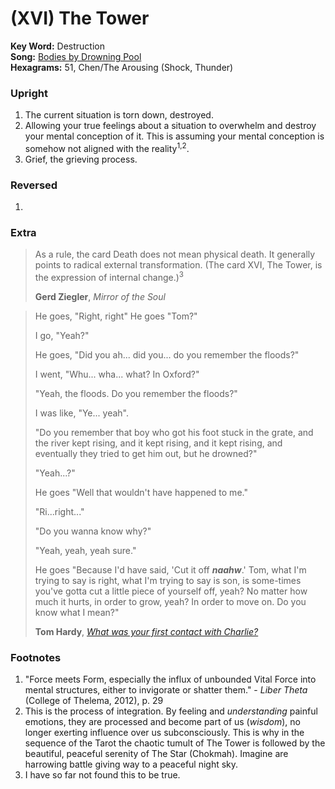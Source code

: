 # (XVI) The Tower 

**Key Word:** Destruction  
**Song:** [Bodies by Drowning Pool](https://www.youtube.com/watch?v=04F4xlWSFh0)  
**Hexagrams:** 51, Chen/The Arousing (Shock, Thunder)



### Upright

1) The current situation is torn down, destroyed.
2) Allowing your true feelings about a situation to overwhelm and destroy your mental conception of it. This is assuming your mental conception is somehow not aligned with the reality<sup>1,2</sup>.
3) Grief, the grieving process.



### Reversed

1) 



### Extra

>As a rule, the card Death does not mean physical death. It generally points to radical external transformation. (The card XVI, The Tower, is the expression of internal change.)<sup>3</sup>
>
>**Gerd Ziegler**, *Mirror of the Soul*

>He goes, "Right, right" He goes "Tom?"
>
>I go, "Yeah?"
>
>He goes, "Did you ah... did you... do you remember the floods?"
>
>I went, "Whu... wha... what? In Oxford?"
>
>"Yeah, the floods. Do you remember the floods?"
>
>I was like, "Ye... yeah".
>
>"Do you remember that boy who got his foot stuck in the grate, and the river kept rising, and it kept rising, and it kept rising, and eventually they tried to get him out, but he drowned?"
>
>"Yeah...?"
>
>He goes "Well that wouldn't have happened to me."
>
>"Ri...right..."
>
>"Do you wanna know why?"
>
>"Yeah, yeah, yeah sure."
>
>He goes "Because I'd have said, 'Cut it off ***naahw***.' Tom, what I'm trying to say is right, what I'm trying to say is son, is some-times you've gotta cut a little piece of yourself off, yeah? No matter how much it hurts, in order to grow, yeah? In order to move on. Do you know what I mean?"
>
>**Tom Hardy**, [*What was your first contact with Charlie?*](https://www.youtube.com/watch?v=RstefCPs3kU)



### Footnotes

1. "Force meets Form, especially the influx of unbounded Vital Force into mental structures, either to invigorate or shatter them." - *Liber Theta* (College of Thelema, 2012), p. 29
2. This is the process of integration. By feeling and *understanding* painful emotions, they are processed and become part of us (*wisdom*), no longer exerting influence over us subconsciously. This is why in the sequence of the Tarot the chaotic tumult of The Tower is followed by the beautiful, peaceful serenity of The Star (Chokmah). Imagine are harrowing battle giving way to a peaceful night sky.
3. I have so far not found this to be true.


